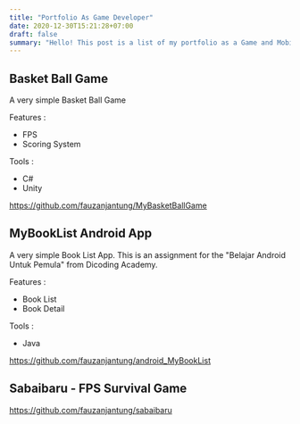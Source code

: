 ```yaml
---
title: "Portfolio As Game Developer"
date: 2020-12-30T15:21:28+07:00
draft: false
summary: "Hello! This post is a list of my portfolio as a Game and Mobile Developer"
---
```


## Basket Ball Game
A very simple Basket Ball Game

Features :
- FPS
- Scoring System

Tools :
- C#
- Unity

https://github.com/fauzanjantung/MyBasketBallGame

## MyBookList Android App
A very simple Book List App. This is an assignment for the "Belajar Android Untuk Pemula" from Dicoding Academy.

Features :
- Book List
- Book Detail

Tools :
- Java

https://github.com/fauzanjantung/android_MyBookList

## Sabaibaru - FPS Survival Game
https://github.com/fauzanjantung/sabaibaru

